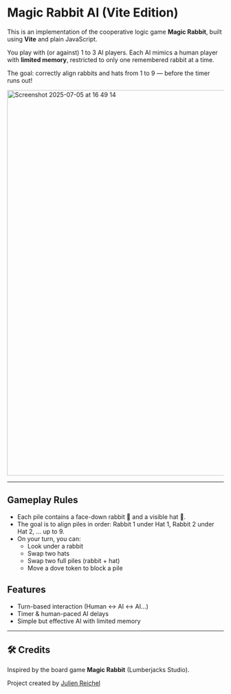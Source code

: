 # Magic Rabbit AI (Vite Edition)

This is an implementation of the cooperative logic game **Magic Rabbit**, built using **Vite** and plain JavaScript.

You play with (or against) 1 to 3 AI players. Each AI mimics a human player with **limited memory**, restricted to only one remembered rabbit at a time. 

The goal: correctly align rabbits and hats from 1 to 9 — before the timer runs out!

<img width="895" alt="Screenshot 2025-07-05 at 16 49 14" src="https://github.com/user-attachments/assets/4e9932e7-ede2-4dc8-a709-891b4d41032a" />

---

## Gameplay Rules

- Each pile contains a face-down rabbit 🐇 and a visible hat 🎩.
- The goal is to align piles in order: Rabbit 1 under Hat 1, Rabbit 2 under Hat 2, … up to 9.
- On your turn, you can:
  - Look under a rabbit
  - Swap two hats
  - Swap two full piles (rabbit + hat)
  - Move a dove token to block a pile

## Features

- Turn-based interaction (Human ↔ AI ↔ AI…)
- Timer & human-paced AI delays
- Simple but effective AI with limited memory

---

## 🛠️ Credits

Inspired by the board game **Magic Rabbit** (Lumberjacks Studio).

Project created by [Julien Reichel](https://github.com/julienreichel)
